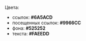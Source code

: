 Цвета:
- ссылок: **#6A5ACD**
- посещенных ссылок: **#9966CC**
- фона: **#525252**
- текста: **#FAEEDD**
